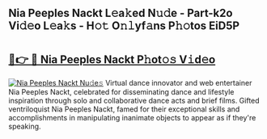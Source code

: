 ## Nia Peeples Nackt L𝚎a𝚔ed N𝚞𝚍e - Part-k2o Vi𝚍𝚎o L𝚎a𝚔s - H𝚘𝚝 O𝚗𝚕yf𝚊ns P𝚑𝚘tos EiD5P

# <h2><a href="http://kf3wyc.oniu.top/?m=Nia+Peeples+Nackt">🔗👉 🔴 Nia Peeples Nackt P𝚑ot𝚘𝚜 V𝚒d𝚎o</a></h2>

[![Nia Peeples Nackt Nu𝚍e𝚜](https://i.imgur.com/0qMVB7G.gif)](http://kf3wyc.oniu.top/?m=Nia+Peeples+Nackt)
Virtual dance innovator and web entertainer Nia Peeples Nackt, celebrated for disseminating dance and lifestyle inspiration through solo and collaborative dance acts and brief films. Gifted ventriloquist Nia Peeples Nackt, famed for their exceptional skills and accomplishments in manipulating inanimate objects to appear as if they're speaking.  
